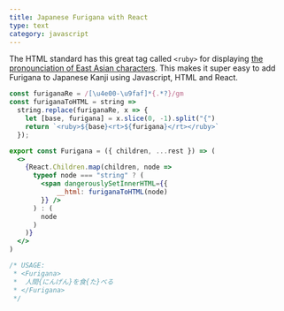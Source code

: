 ```yaml
---
title: Japanese Furigana with React
type: text
category: javascript
---
```

The HTML standard has this great tag called `<ruby>` for displaying [the pronounciation of East Asian characters](https://developer.mozilla.org/en-US/docs/Web/HTML/Element/ruby).
This makes it super easy to add Furigana to Japanese Kanji using Javascript, HTML and React.

```jsx
const furiganaRe = /[\u4e00-\u9faf]*{.*?}/gm
const furiganaToHTML = string =>
  string.replace(furiganaRe, x => {
    let [base, furigana] = x.slice(0, -1).split("{")
    return `<ruby>${base}<rt>${furigana}</rt></ruby>`
  });

export const Furigana = ({ children, ...rest }) => (
  <>
    {React.Children.map(children, node =>
      typeof node === "string" ? (
        <span dangerouslySetInnerHTML={{
            __html: furiganaToHTML(node)
        }} />
      ) : (
        node
      )
    )}
  </>
)

/* USAGE:
 * <Furigana>
 *  人間{にんげん}を食{た}べる
 * </Furigana>
 */
```